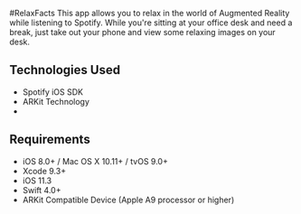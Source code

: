 #RelaxFacts 
This app allows you to relax in the world of Augmented Reality while listening to Spotify. While you're sitting at your office desk and need a break, just take out your phone and view some relaxing images on your desk.

## Technologies Used
- Spotify iOS SDK
- ARKit Technology
- 



## Requirements
- iOS 8.0+ / Mac OS X 10.11+ / tvOS 9.0+
- Xcode 9.3+
- iOS 11.3
- Swift 4.0+
- ARKit Compatible Device (Apple A9 processor or higher)

